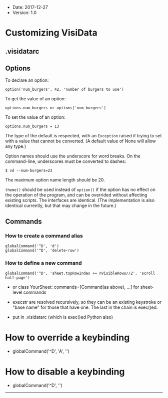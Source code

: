 - Date: 2017-12-27
- Version: 1.0

# Customizing VisiData

## .visidatarc

## Options

To declare an option:

```
option('num_burgers', 42, 'number of burgers to use')
```

To get the value of an option:

```
options.num_burgers or options['num_burgers']
```

To set the value of an option:

```
options.num_burgers = 13
```

The type of the default is respected, with an `Exception` raised if trying to set with a value that cannot be converted.  (A default value of None will allow any type.)

Option names should use the underscore for word breaks.  On the command-line, underscores must be converted to dashes:

```
$ vd --num-burgers=23
```

The maximum option name length should be 20.

`theme()` should be used instead of `option()` if the option has no effect on the operation of the program, and can be overrided without affecting existing scripts.  The interfaces are identical.  (The implementation is also identical currently, but that may change in the future.)

## Commands

### How to create a command alias

    globalCommand('^D', 'd')
    globalCommand('^D', 'delete-row')

### How to define a new command

    globalCommand('^D', 'sheet.topRowIndex += nVisibleRows//2', 'scroll half-page')

- or class YourSheet: commands=[Command(as above), ...] for sheet-level commands

- execstr are resolved recursively, so they can be an existing keystroke or "base name" for those that have one.  The last in the chain is exec()ed.

- put in .visidatarc (which is exec()ed Python also)

# How to override a keybinding

- globalCommand('^D', 'A', '')

# How to disable a keybinding

- globalCommand('^D', '')

---

